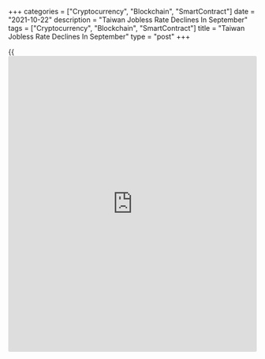 +++
categories = ["Cryptocurrency", "Blockchain", "SmartContract"]
date = "2021-10-22"
description = "Taiwan Jobless Rate Declines In September"
tags = ["Cryptocurrency", "Blockchain", "SmartContract"]
title = "Taiwan Jobless Rate Declines In September"
type = "post"
+++

{{<iframe id="large-banner" src="https://www.bounty.group/#slide=9.0" width="100%" height="600" scrolling="no" style="border: 0px solid rgb(216, 221, 230); border-radius: 3px;">}}

Taiwan's unemployment rate decreased in September, data from the
Directorate General of Budget, Accounting and Statistics showed on
Friday.

The unemployment rate fell to a seasonally adjusted 3.92 percent in
September from 4.08 percent in August.

On an unadjusted basis, the jobless rate declined to 3.96 in September
from 4.24 percent in the prior month.

The number of unemployed persons decreased to 471,000 in September from
505,000 in the previous month.

The labor force participation rate fell to 58.93 percent in September
from 58.98 percent in the preceding month.

For comments and feedback [contact](https://www.playgroundfx.com/contact/): editorial@rtt[news](https://www.letsplayfx.com/blog/forex-news-website/).com

[Economic News][1]

 **What parts of the world are seeing the best (and worst) economic
performances lately? Click[here][2] to check out our [Econ Scorecard][2]
and find out! See up-to-the-moment [ranking](https://www.playgroundfx.com/blog/crypto-exchange-ranking/)s for the best and worst
performers in [GDP][3], [unemployment rate][4], [inflation][5] and much
more.**

   1. www.rtt[news](https://www.letsplayfx.com/blog/forex-news-website/).com/Content/EconomicNews.aspx
   2. www.rtt[news](https://www.letsplayfx.com/blog/forex-news-website/).com/economic-scorecard/world-rank/industrial-production/highest-performance.aspx
   3. www.rtt[news](https://www.letsplayfx.com/blog/forex-news-website/).com/economic-scorecard/world-rank/GDP/highest-performance.aspx
   4. www.rtt[news](https://www.letsplayfx.com/blog/forex-news-website/).com/economic-scorecard/world-rank/unemployment-rate/lowest-performance.aspx
   5. www.rtt[news](https://www.letsplayfx.com/blog/forex-news-website/).com/economic-scorecard/world-rank/CPI/highest-performance.aspx